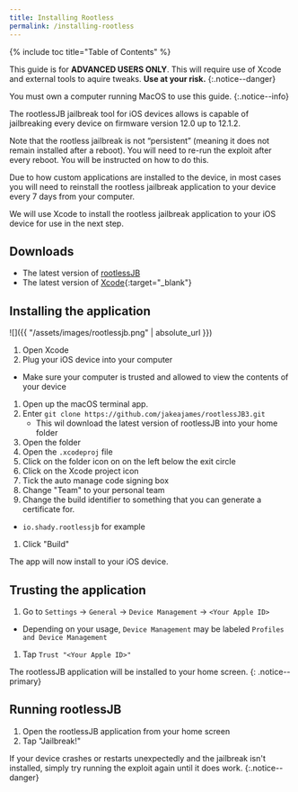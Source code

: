 ```yaml
---
title: Installing Rootless
permalink: /installing-rootless
---
```


{% include toc title="Table of Contents" %}

This guide is for **ADVANCED USERS ONLY**. This will require use of Xcode and external tools to aquire tweaks. **Use at your risk.**
{:.notice--danger}

You must own a computer running MacOS to use this guide.
{:.notice--info}

The rootlessJB jailbreak tool for iOS devices allows is capable of jailbreaking every device on firmware version 12.0 up to 12.1.2.

Note that the rootless jailbreak is not “persistent” (meaning it does not remain installed after a reboot). You will need to re-run the exploit after every reboot. You will be instructed on how to do this.

Due to how custom applications are installed to the device, in most cases you will need to reinstall the rootless jailbreak application to your device every 7 days from your computer.

We will use Xcode to install the rootless jailbreak application to your iOS device for use in the next step.

## Downloads

- The latest version of [rootlessJB](https://github.com/jakeajames/rootlessJB3)
- The latest version of [Xcode](https://developer.apple.com/xcode/){:target="_blank"}

## Installing the application

![]({{ "/assets/images/rootlessjb.png" | absolute_url }})

1. Open Xcode
1. Plug your iOS device into your computer
  - Make sure your computer is trusted and allowed to view the contents of your device
1. Open up the macOS terminal app.
1. Enter `git clone https://github.com/jakeajames/rootlessJB3.git`
   - This wil download the latest version of rootlessJB into your home folder
1. Open the folder
1. Open the `.xcodeproj` file
1. Click on the folder icon on on the left below the exit circle
1. Click on the Xcode project icon
1. Tick the auto manage code signing box
1. Change "Team" to your personal team
1. Change the build identifier to something that you can generate a certificate for.
  - `io.shady.rootlessjb` for example
1. Click "Build"

The app will now install to your iOS device.

## Trusting the application

1. Go to `Settings` -> `General` -> `Device Management` -> `<Your Apple ID>`
  - Depending on your usage, `Device Management` may be labeled `Profiles and Device Management`
1. Tap `Trust "<Your Apple ID>"`

The rootlessJB application will be installed to your home screen.
{: .notice--primary}

## Running rootlessJB

1. Open the rootlessJB application from your home screen
1. Tap "Jailbreak!"

If your device crashes or restarts unexpectedly and the jailbreak isn't installed, simply try running the exploit again until it does work.
{:.notice--danger}
